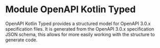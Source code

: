 # Module OpenAPI Kotlin Typed

OpenAPI Kotlin Typed provides a structured model for OpenAPI 3.0.x specification files. It is generated from the OpenAPI 3.0.x specification JSON schema,
this allows for more easily working with the structure to generate code.